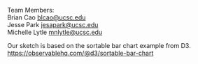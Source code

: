 Team Members:\
Brian Cao blcao@ucsc.edu\
Jesse Park jesapark@ucsc.edu\
Michelle Lytle mnlytle@ucsc.edu

Our sketch is based on the sortable bar chart example from D3.\
https://observablehq.com/@d3/sortable-bar-chart
